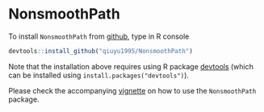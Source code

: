 # NonsmoothPath

To install `NonsmoothPath` from [github](http://github.com), type in R console
```R
devtools::install_github("qiuyu1995/NonsmoothPath")
```
Note that the installation above requires using R package [devtools](https://CRAN.R-project.org/package=devtools)
(which can be installed using `install.packages("devtools")`).

Please check the accompanying [vignette](https://github.com/qiuyu1995/NonsmoothPath/tree/master/vignettes) on how to use the `NonsmoothPath` package.

